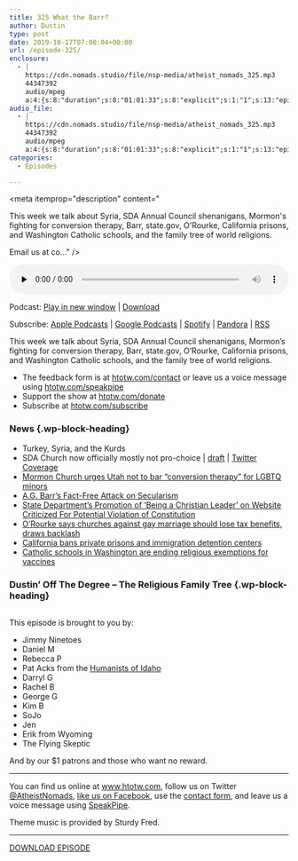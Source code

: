 ```yaml
---
title: 325 What the Barr?
author: Dustin
type: post
date: 2019-10-17T07:00:04+00:00
url: /episode-325/
enclosure:
  - |
    https://cdn.nomads.studio/file/nsp-media/atheist_nomads_325.mp3
    44347392
    audio/mpeg
    a:4:{s:8:"duration";s:8:"01:01:33";s:8:"explicit";s:1:"1";s:13:"episode_title";s:14:"What the Barr?";s:10:"episode_no";s:3:"325";}
audio_file:
  - |
    https://cdn.nomads.studio/file/nsp-media/atheist_nomads_325.mp3
    44347392
    audio/mpeg
    a:4:{s:8:"duration";s:8:"01:01:33";s:8:"explicit";s:1:"1";s:13:"episode_title";s:14:"What the Barr?";s:10:"episode_no";s:3:"325";}
categories:
  - Episodes

---
```

<div itemscope itemtype="http://schema.org/AudioObject">
  <meta itemprop="name" content="325 What the Barr?" />
  
  <meta itemprop="uploadDate" content="2019-10-17T01:00:04-06:00" />
  
  <meta itemprop="encodingFormat" content="audio/mpeg" />
  
  <meta itemprop="duration" content="PT1H01M33S" />
  
  <meta itemprop="description" content="


This week we talk about Syria, SDA Annual Council shenanigans, Mormon's fighting for conversion therapy, Barr, state.gov, O'Rourke, California prisons, and Washington Catholic schools, and the family tree of world religions.








Email us at co..." />
  
  <meta itemprop="contentUrl" content="https://dts.podtrac.com/redirect.mp3/cdn.nomads.studio/file/nsp-media/atheist_nomads_325.mp3" />
  
  <meta itemprop="contentSize" content="42.3" />
  
  <div class="powerpress_player" id="powerpress_player_8588">
    <audio class="wp-audio-shortcode" id="audio-4060-332" preload="none" style="width: 100%;" controls="controls"><source type="audio/mpeg" src="https://dts.podtrac.com/redirect.mp3/cdn.nomads.studio/file/nsp-media/atheist_nomads_325.mp3?_=332" /><a href="https://dts.podtrac.com/redirect.mp3/cdn.nomads.studio/file/nsp-media/atheist_nomads_325.mp3">https://dts.podtrac.com/redirect.mp3/cdn.nomads.studio/file/nsp-media/atheist_nomads_325.mp3</a></audio>
  </div>
</div>

<p class="powerpress_links powerpress_links_mp3">
  Podcast: <a href="https://dts.podtrac.com/redirect.mp3/cdn.nomads.studio/file/nsp-media/atheist_nomads_325.mp3" class="powerpress_link_pinw" target="_blank" title="Play in new window" onclick="return powerpress_pinw('https://htotw.com/?powerpress_pinw=4060-podcast');" rel="nofollow">Play in new window</a> | <a href="https://dts.podtrac.com/redirect.mp3/cdn.nomads.studio/file/nsp-media/atheist_nomads_325.mp3" class="powerpress_link_d" title="Download" rel="nofollow" download="atheist_nomads_325.mp3">Download</a>
</p>

<p class="powerpress_links powerpress_subscribe_links">
  Subscribe: <a href="https://podcasts.apple.com/us/podcast/humanists-take-on-the-world/id530050098?mt=2&ls=1" class="powerpress_link_subscribe powerpress_link_subscribe_itunes" target="_blank" title="Subscribe on Apple Podcasts" rel="nofollow">Apple Podcasts</a> | <a href="https://www.google.com/podcasts?feed=aHR0cDovL2F0aGVpc3Rub21hZHMubGlic3luLmNvbS9yc3M%3D" class="powerpress_link_subscribe powerpress_link_subscribe_googleplay" target="_blank" title="Subscribe on Google Podcasts" rel="nofollow">Google Podcasts</a> | <a href="https://open.spotify.com/show/3LzK2xZGike6Tc1GEMtMbr?si=LieN9SNuTpq96smuaUsH8A" class="powerpress_link_subscribe powerpress_link_subscribe_spotify" target="_blank" title="Subscribe on Spotify" rel="nofollow">Spotify</a> | <a href="https://www.pandora.com/podcast/atheist-nomads/PC:10122?corr=62071012&part=ug" class="powerpress_link_subscribe powerpress_link_subscribe_pandora" target="_blank" title="Subscribe on Pandora" rel="nofollow">Pandora</a> | <a href="https://htotw.com/feed/podcast/" class="powerpress_link_subscribe powerpress_link_subscribe_rss" target="_blank" title="Subscribe via RSS" rel="nofollow">RSS</a>
</p>

This week we talk about Syria, SDA Annual Council shenanigans, Mormon&#8217;s fighting for conversion therapy, Barr, state.gov, O&#8217;Rourke, California prisons, and Washington Catholic schools, and the family tree of world religions.

<!--more-->

  * The feedback form is at [htotw.com/contact](https://htotw.com/contact) or leave us a voice message using <a href="https://htotw.com/speakpipe" target="_blank" rel="noopener noreferrer">htotw.com/speakpipe</a>
  * Support the show at <a href="https://htotw.com/donate" target="_blank" rel="noopener noreferrer">htotw.com/donate</a>
  * Subscribe at <a href="https://htotw.com/subscribe" target="_blank" rel="noopener noreferrer">htotw.com/subscribe</a>

### News {.wp-block-heading}

  * Turkey, Syria, and the Kurds
  * SDA Church now officially mostly not pro-choice | [draft][1] | [Twitter Coverage][2]
  * [Mormon Church urges Utah not to bar &#8220;conversion therapy&#8221; for LGBTQ minors][3]
  * [A.G. Barr&#8217;s Fact-Free Attack on Secularism][4]
  * [State Department&#8217;s Promotion of &#8216;Being a Christian Leader&#8217; on Website Criticized For Potential Violation of Constitution][5]
  * [O&#8217;Rourke says churches against gay marriage should lose tax benefits, draws backlash][6]
  * [California bans private prisons and immigration detention centers][7]
  * [Catholic schools in Washington are ending religious exemptions for vaccines][8]

### Dustin&#8217; Off The Degree &#8211; The Religious Family Tree {.wp-block-heading}<figure class="wp-block-image">

<img decoding="async" class="wp-image-4066" src="https://www.htotw.com/wp-content/uploads/2019/10/religion-tree-1024x791.png" alt="" /> </figure> 

This episode is brought to you by:

  * Jimmy Ninetoes
  * Daniel M
  * Rebecca P
  * Pat Acks from the <a href="https://www.humanistsofidaho.org" target="_blank" rel="noopener noreferrer">Humanists of Idaho</a>
  * Darryl G
  * Rachel B
  * George G
  * Kim B
  * SoJo
  * Jen
  * Erik from Wyoming
  * The Flying Skeptic

And by our $1 patrons and those who want no reward.

<hr class="wp-block-separator" />

You can find us online at <a href="https://www.htotw.com/" target="_blank" rel="noopener noreferrer">www.htotw.com</a>, follow us on Twitter <a href="https://htotw.com/twitter" target="_blank" rel="noopener noreferrer">@AtheistNomads</a>, <a href="https://htotw.com/facebook" target="_blank" rel="noopener noreferrer">like us on Facebook</a>, use the [contact form](https://htotw.com/contact), and leave us a voice message using <a href="https://htotw.com/speakpipe" target="_blank" rel="noopener noreferrer">SpeakPipe</a>.

Theme music is provided by Sturdy Fred.

<hr class="wp-block-separator" />

<a href="https://dts.podtrac.com/redirect.mp3/cdn.nomads.studio/file/nsp-media/atheist_nomads_325.mp3" target="_blank" rel="noreferrer noopener" aria-label="DOWNLOAD EPISODE (opens in a new tab)">DOWNLOAD EPISODE</a>

 [1]: https://spectrummagazine.org/news/2019/updated-proposed-seventh-day-adventist-statement-abortion
 [2]: https://twitter.com/spectrummag/status/1184492870960594944
 [3]: https://www.cbsnews.com/news/lds-church-lgbtq-minors-conversion-therapy-utah-ban-opposes/
 [4]: https://www.atheists.org/2019/10/barr-blaming-secularism/
 [5]: https://www.newsweek.com/mike-pompeo-christian-leader-speech-trump-secretary-state-separation-church-1465143
 [6]: https://www.nbcnews.com/politics/2020-election/o-rourke-says-churches-against-gay-marriage-should-lose-tax-n1065186
 [7]: https://www.sfchronicle.com/politics/article/California-will-stop-using-private-prisons-by-14515257.php
 [8]: https://abcnews.go.com/US/73-catholic-schools-washington-end-religious-vaccine-exemptions/story?id=66060566